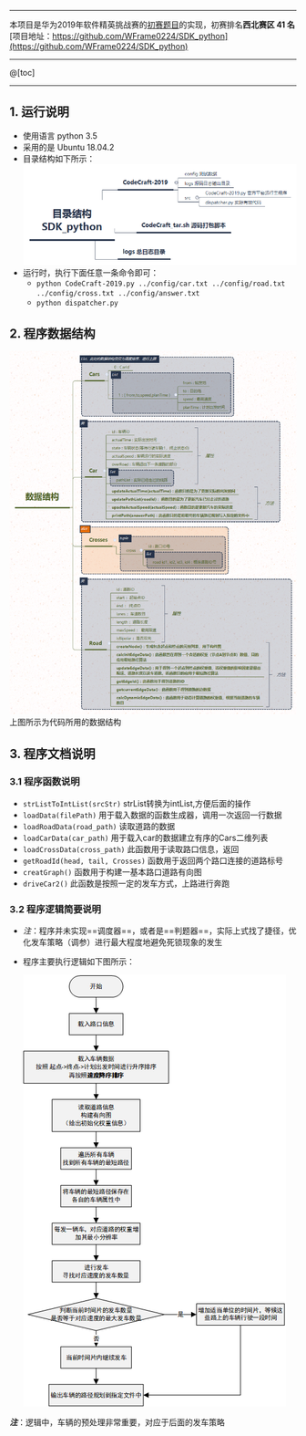 * * *

本项目是华为2019年软件精英挑战赛的[初赛题目](https://codecraft.huawei.com/Generaldetail)的实现，初赛排名**西北赛区 41 名**
[项目地址：https://github.com/WFrame0224/SDK_python](https://github.com/WFrame0224/SDK_python)

* * *

@[toc]
* * *

## 1. 运行说明

- 使用语言 python 3.5
- 采用的是 Ubuntu 18.04.2
- 目录结构如下所示：
     ![目录结构 SDK_python](docs/%E7%9B%AE%E5%BD%95%E7%BB%93%E6%9E%84%20SDK_python.png)
- 运行时，执行下面任意一条命令即可：
  - `python CodeCraft-2019.py ../config/car.txt ../config/road.txt ../config/cross.txt ../config/answer.txt`  
  - `python dispatcher.py`

## 2. 程序数据结构

![数据结构](docs/%E6%95%B0%E6%8D%AE%E7%BB%93%E6%9E%84.png)
上图所示为代码所用的数据结构

## 3. 程序文档说明

### 3.1 程序函数说明

- `strListToIntList(srcStr)`   strList转换为intList,方便后面的操作
- `loadData(filePath)`  用于载入数据的函数生成器，调用一次返回一行数据
- `loadRoadData(road_path)`  读取道路的数据
- `loadCarData(car_path)`  用于载入car的数据建立有序的Cars二维列表
- `loadCrossData(cross_path)`  此函数用于读取路口信息，返回
- `getRoadId(head, tail, Crosses)`  函数用于返回两个路口连接的道路标号
- `creatGraph()`  函数用于构建一基本路口道路有向图
- `driveCar2()`  此函数是按照一定的发车方式，上路进行奔跑

### 3.2 程序逻辑简要说明

- _注_：程序并未实现==调度器==，或者是==判题器==，实际上式找了捷径，优化发车策略（调参）进行最大程度地避免死锁现象的发生
- 程序主要执行逻辑如下图所示：
      

   ![程序逻辑](docs/%E7%A8%8B%E5%BA%8F%E9%80%BB%E8%BE%91.png)

**_注_**：逻辑中，车辆的预处理非常重要，对应于后面的发车策略
